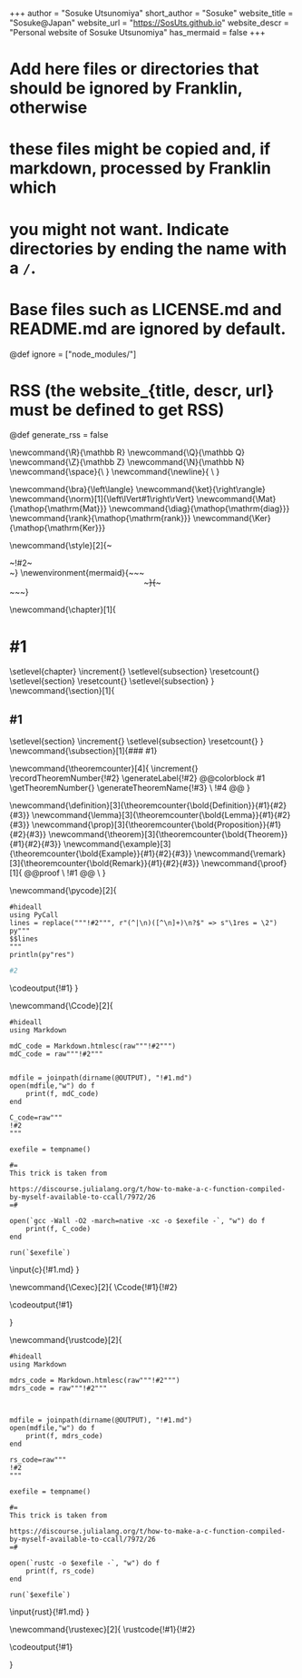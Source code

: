 <!--
Add here global page variables to use throughout your website.
-->
+++
author = "Sosuke Utsunomiya"
short_author = "Sosuke"
website_title = "Sosuke@Japan"
website_url   = "https://SosUts.github.io"
website_descr = "Personal website of Sosuke Utsunomiya"
has_mermaid = false
+++

# Add here files or directories that should be ignored by Franklin, otherwise
# these files might be copied and, if markdown, processed by Franklin which
# you might not want. Indicate directories by ending the name with a `/`.
# Base files such as LICENSE.md and README.md are ignored by default.
@def ignore = ["node_modules/"]


# RSS (the website_{title, descr, url} must be defined to get RSS)
@def generate_rss = false

<!-- ---------------------------------------------------
Add here global latex commands to use throughout your
pages. It can be math commands but does not need to be.
----------------------------------------------------- -->
\newcommand{\R}{\mathbb R}
\newcommand{\Q}{\mathbb Q}
\newcommand{\Z}{\mathbb Z}
\newcommand{\N}{\mathbb N}
\newcommand{\space}{\ }
\newcommand{\newline}{ \\ }

<!-- New Command w.r.t Linear Algebra -->
\newcommand{\bra}{\left\langle}
\newcommand{\ket}{\right\rangle}
\newcommand{\norm}[1]{\left\lVert#1\right\rVert}
\newcommand{\Mat}{\mathop{\mathrm{Mat}}}
\newcommand{\diag}{\mathop{\mathrm{diag}}}
\newcommand{\rank}{\mathop{\mathrm{rank}}}
\newcommand{\Ker}{\mathop{\mathrm{Ker}}}
<!-- Put a box around something and pass some css styling to the box
(useful for images for instance) e.g. :
\style{width:80%;}{![](path/to/img.png)} -->
\newcommand{\style}[2]{~~~<div style="!#1;margin-left:auto;margin-right:auto;">~~~!#2~~~</div>~~~}
\newenvironment{mermaid}{~~~ <div style="text-align:center" class="mermaid">~~~}{~~~</div>~~~}

<!-- define document counter enumerated by utils.jl -->

\newcommand{\chapter}[1]{
# #1
\setlevel{chapter} \increment{}
\setlevel{subsection} \resetcount{} <!-- reset subsection -->
\setlevel{section} \resetcount{}    <!-- reset section -->
\setlevel{subsection}
}
\newcommand{\section}[1]{
## #1

\setlevel{section} \increment{}     <!-- increment section -->
\setlevel{subsection} \resetcount{} <!-- reset subsection -->
}
\newcommand{\subsection}[1]{### #1}

<!-- theorem_name, label, title, statement-->
\newcommand{\theoremcounter}[4]{
\increment{}
\recordTheoremNumber{!#2}
\generateLabel{!#2}
@@colorblock #1 \getTheoremNumber{} \generateTheoremName{!#3} \\ <!-- newline -->
!#4
@@
}

<!-- \command{label}{name}{statement} -->
\newcommand{\definition}[3]{\theoremcounter{\bold{Definition}}{#1}{#2}{#3}}
\newcommand{\lemma}[3]{\theoremcounter{\bold{Lemma}}{#1}{#2}{#3}}
\newcommand{\prop}[3]{\theoremcounter{\bold{Proposition}}{#1}{#2}{#3}}
\newcommand{\theorem}[3]{\theoremcounter{\bold{Theorem}}{#1}{#2}{#3}}
\newcommand{\example}[3]{\theoremcounter{\bold{Example}}{#1}{#2}{#3}}
\newcommand{\remark}[3]{\theoremcounter{\bold{Remark}}{#1}{#2}{#3}}
\newcommand{\proof}[1]{
@@proof \\ <!-- new line -->
!#1
@@
\\ <!-- new line-->
}


\newcommand{\pycode}[2]{
```julia:!#1
#hideall
using PyCall
lines = replace("""!#2""", r"(^|\n)([^\n]+)\n?$" => s"\1res = \2")
py"""
$$lines
"""
println(py"res")
```
```python
#2
```
\codeoutput{!#1}
}


<!-- display C code with syntax highlight-->
\newcommand{\Ccode}[2]{
```julia:!#1
#hideall
using Markdown

mdC_code = Markdown.htmlesc(raw"""!#2""")
mdC_code = raw"""!#2"""


mdfile = joinpath(dirname(@OUTPUT), "!#1.md")
open(mdfile,"w") do f
    print(f, mdC_code)
end

C_code=raw"""
!#2
"""

exefile = tempname()

#=
This trick is taken from

https://discourse.julialang.org/t/how-to-make-a-c-function-compiled-by-myself-available-to-ccall/7972/26
=#

open(`gcc -Wall -O2 -march=native -xc -o $exefile -`, "w") do f
    print(f, C_code)
end

run(`$exefile`)
```

\input{c}{!#1.md}
}

<!-- run C code and display code and its result -->
\newcommand{\Cexec}[2]{
\Ccode{!#1}{!#2}

\codeoutput{!#1}

}

<!-- display Rust code with syntax highlight-->
\newcommand{\rustcode}[2]{
```julia:!#1
#hideall
using Markdown

mdrs_code = Markdown.htmlesc(raw"""!#2""")
mdrs_code = raw"""!#2"""



mdfile = joinpath(dirname(@OUTPUT), "!#1.md")
open(mdfile,"w") do f
    print(f, mdrs_code)
end

rs_code=raw"""
!#2
"""

exefile = tempname()

#=
This trick is taken from

https://discourse.julialang.org/t/how-to-make-a-c-function-compiled-by-myself-available-to-ccall/7972/26
=#

open(`rustc -o $exefile -`, "w") do f
    print(f, rs_code)
end

run(`$exefile`)
```

\input{rust}{!#1.md}
}

<!-- run Rust code and display code and its result -->
\newcommand{\rustexec}[2]{
\rustcode{!#1}{!#2}

\codeoutput{!#1}

}
